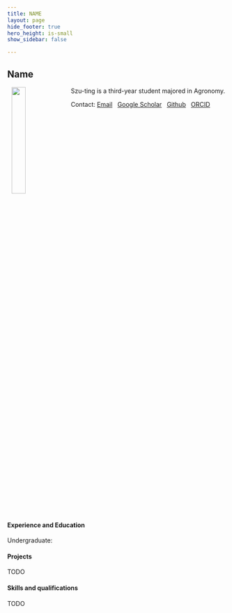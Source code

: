 ```yaml
---
title: NAME
layout: page
hide_footer: true
hero_height: is-small
show_sidebar: false

---
```


## Name
<img src="../../img/random.jpg" align="left" hspace="10" width="25%">

Szu-ting is a third-year student majored in Agronomy.

Contact:
<i class="fas fa-at"></i> [Email](mailto:)  
<i class="fab fa-google"></i> [Google Scholar]()  
<i class="fab fa-github"></i> [Github]()  
<i class="fab fa-orcid"></i> [ORCID]()  

<br clear="all">

#### Experience and Education
Undergraduate:


#### Projects
TODO

#### Skills and qualifications
TODO

